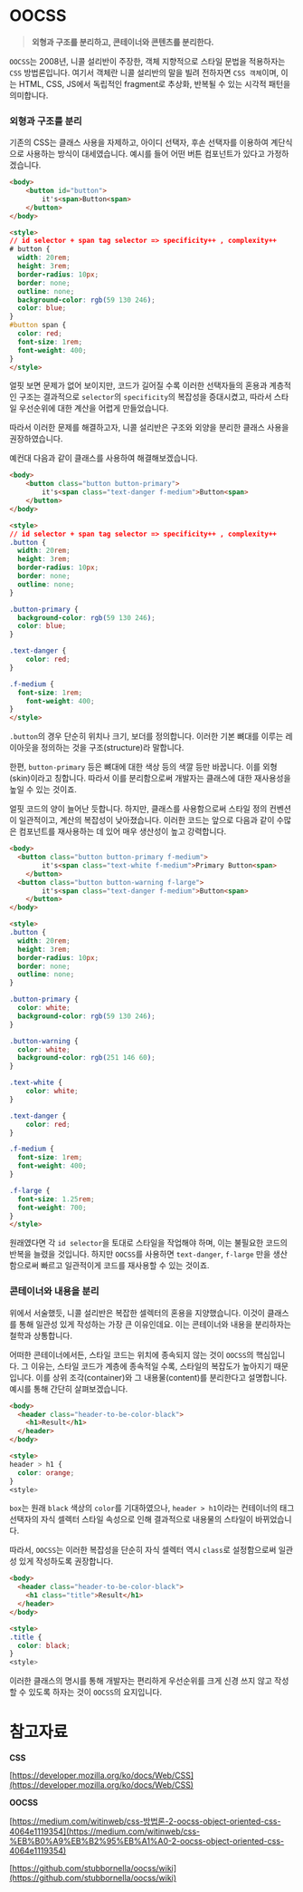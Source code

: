 # OOCSS

> **외형과 구조를 분리하고, 콘테이너와 콘텐츠를 분리한다.**
> 

`OOCSS`는 2008년, 니콜 설리반이 주장한, 객체 지향적으로 스타일 문법을 적용하자는 `CSS` 방법론입니다. 여기서 객체란 니콜 설리반의 말을 빌려 전하자면 `CSS 객체`이며, 이는 HTML, CSS, JS에서 독립적인 fragment로 추상화, 반복될 수 있는 시각적 패턴을 의미합니다. 

### 외형과 구조를 분리

기존의 CSS는 클래스 사용을 자제하고, 아이디 선택자, 후손 선택자를 이용하여 계단식으로 사용하는 방식이 대세였습니다. 예시를 들어 어떤 버튼 컴포넌트가 있다고 가정하겠습니다.

```html
<body>
	<button id="button">
		it's<span>Button<span>
	</button>
</body>

<style>
// id selector + span tag selector => specificity++ , complexity++
# button {
  width: 20rem;
  height: 3rem;
  border-radius: 10px;
  border: none;
  outline: none;
  background-color: rgb(59 130 246);
  color: blue;
}
#button span {
  color: red;
  font-size: 1rem;
  font-weight: 400;
}
</style>
```

얼핏 보면 문제가 없어 보이지만, 코드가 길어질 수록 이러한 선택자들의 혼용과 계층적인 구조는 결과적으로 `selector`의 `specificity`의 복잡성을 증대시켰고, 따라서 스타일 우선순위에 대한 계산을 어렵게 만들었습니다.  

따라서 이러한 문제를 해결하고자, 니콜 설리반은 구조와 외양을 분리한 클래스 사용을 권장하였습니다.

예컨대 다음과 같이 클래스를 사용하여 해결해보겠습니다.

```html
<body>
	<button class="button button-primary">
		it's<span class="text-danger f-medium">Button<span>
	</button>
</body>

<style>
// id selector + span tag selector => specificity++ , complexity++
.button {
  width: 20rem;
  height: 3rem;
  border-radius: 10px;
  border: none;
  outline: none;
}

.button-primary {
  background-color: rgb(59 130 246);
  color: blue;
}

.text-danger {
	color: red;
}

.f-medium {
  font-size: 1rem;
	font-weight: 400;
}
</style>
```

`.button`의 경우 단순히 위치나 크기, 보더를 정의합니다. 이러한 기본 뼈대를 이루는 레이아웃을 정의하는 것을 구조(structure)라 말합니다. 

한편, `button-primary` 등은 뼈대에 대한 색상 등의 색깔 등만 바꿉니다. 이를 외형(skin)이라고 칭합니다. 따라서 이를 분리함으로써 개발자는 클래스에 대한 재사용성을 높일 수 있는 것이죠.

얼핏 코드의 양이 늘어난 듯합니다. 하지만, 클래스를 사용함으로써 스타일 정의 컨벤션이 일관적이고, 계산의 복잡성이 낮아졌습니다. 이러한 코드는 앞으로 다음과 같이 수많은 컴포넌트를 재사용하는 데 있어 매우 생산성이 높고 강력합니다.

```html
<body>
  <button class="button button-primary f-medium">
		it's<span class="text-white f-medium">Primary Button<span>
	</button>
  <button class="button button-warning f-large">
		it's<span class="text-danger f-medium">Button<span>
	</button>
</body>

<style>
.button {
  width: 20rem;
  height: 3rem;
  border-radius: 10px;
  border: none;
  outline: none;
}

.button-primary {
  color: white;
  background-color: rgb(59 130 246);
}

.button-warning {
  color: white;
  background-color: rgb(251 146 60);
}

.text-white {
	color: white;
}

.text-danger {
	color: red;
}

.f-medium {
  font-size: 1rem;
  font-weight: 400;
}

.f-large {
  font-size: 1.25rem;
  font-weight: 700;
}
</style>
```

원래였다면 각 `id selector`을 토대로 스타일을 작업해야 하며, 이는 불필요한 코드의 반복을 늘렸을 것입니다. 하지만 `OOCSS`를 사용하면 `text-danger`, `f-large` 만을 생산함으로써 빠르고 일관적이게 코드를 재사용할 수 있는 것이죠.

### 콘테이너와 내용을 분리

위에서 서술했듯, 니콜 설리반은 복잡한 셀렉터의 혼용을 지양했습니다. 이것이 클래스를 통해 일관성 있게 작성하는 가장 큰 이유인데요. 이는 콘테이너와 내용을 분리하자는 철학과 상통합니다. 

어떠한 콘테이너에서든, 스타일 코드는 위치에 종속되지 않는 것이 `OOCSS`의 핵심입니다. 그 이유는, 스타일 코드가 계층에 종속적일 수록, 스타일의 복잡도가 높아지기 때문입니다. 이를 상위 조각(container)와 그 내용물(content)를 분리한다고 설명합니다. 예시를 통해 간단히 살펴보겠습니다.

```html
<body>
  <header class="header-to-be-color-black">
    <h1>Result</h1>
  </header>
</body>

<style>
header > h1 {
  color: orange;
}
<style>
```

`box`는 원래 `black` 색상의 `color`를 기대하였으나, `header > h1`이라는 컨테이너의 태그 선택자의 자식 셀렉터 스타일 속성으로 인해 결과적으로 내용물의 스타일이 바뀌었습니다.

따라서, `OOCSS`는 이러한 복잡성을 단순히 자식 셀렉터 역시 `class`로 설정함으로써 일관성 있게 작성하도록 권장합니다.

```html
<body>
  <header class="header-to-be-color-black">
    <h1 class="title">Result</h1>
  </header>
</body>

<style>
.title {
  color: black;
}
<style>
```

이러한 클래스의 명시를 통해 개발자는 편리하게 우선순위를 크게 신경 쓰지 않고 작성할 수 있도록 하자는 것이 `OOCSS`의 요지입니다.

# 참고자료

**CSS**

[https://developer.mozilla.org/ko/docs/Web/CSS](https://developer.mozilla.org/ko/docs/Web/CSS)

**OOCSS**

[https://medium.com/witinweb/css-방법론-2-oocss-object-oriented-css-4064e1119354](https://medium.com/witinweb/css-%EB%B0%A9%EB%B2%95%EB%A1%A0-2-oocss-object-oriented-css-4064e1119354)

[https://github.com/stubbornella/oocss/wiki](https://github.com/stubbornella/oocss/wiki)
